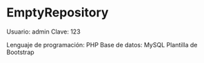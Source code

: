 # EmptyRepository
Usuario: admin
Clave: 123

Lenguaje de programación: PHP
Base de datos: MySQL
Plantilla de Bootstrap